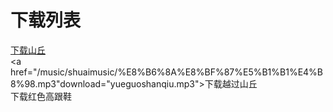 # 下载列表
 <a href="/music/shuaimusic/%E5%B1%B1%E4%B8%98%E2%80%94%E6%9D%8E%E5%AE%97%E7%9B%9B.mp3" download="shanqiu-lee.mp3">下载山丘<a> 
  <br/>
 <a href="/music/shuaimusic/%E8%B6%8A%E8%BF%87%E5%B1%B1%E4%B8%98.mp3"download="yueguoshanqiu.mp3">下载越过山丘<a> 
  <br/> 
<a herf="/music/shuaimusic/%E8%94%A1%E5%81%A5%E9%9B%85%20-%20%E7%BA%A2%E8%89%B2%E9%AB%98%E8%B7%9F%E9%9E%8B%EF%BC%88%E9%AD%94%E6%96%B9%E5%9F%8E%E5%A0%A1mfcb.net%E6%90%9C%E9%9B%86%E6%95%B4%E7%90%86%EF%BC%89.flac" download="hongsegaogenxie.flac">下载红色高跟鞋<a>
